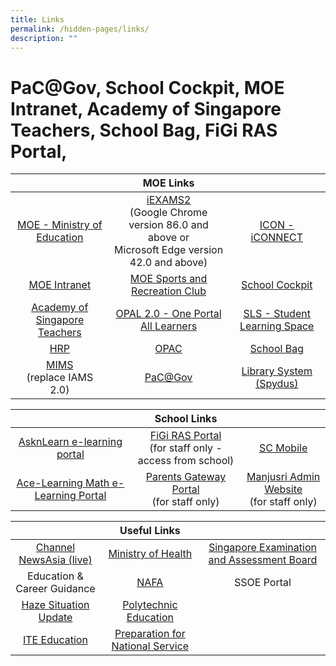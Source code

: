 ```yaml
---
title: Links
permalink: /hidden-pages/links/
description: ""
---
```

# PaC@Gov, School Cockpit, MOE Intranet, Academy of Singapore Teachers, School Bag, FiGi RAS Portal, 



|          |             MOE Links       |                              |
|:---------------:|:-----------:|:------------:|
|  <a href="https://www.moe.gov.sg/" target="_blank">MOE - Ministry of Education</a>     |  <a href="https://iexams.seab.gov.sg/login" target="_blank">iEXAMS2  </a><br>(Google Chrome version 86.0 and above or<br>Microsoft Edge version 42.0 and above) |     <a href="https://icon.moe.edu.sg/" target="_blank">ICON - iCONNECT</a>            |
|        <a href="https://intranet.moe.gov.sg/" target="_blank">MOE Intranet</a>     |                      <a href="https://www.mesrc.net/" target="_blank">MOE Sports and Recreation Club</a>         |     <a href="https://schoolcockpit.moe.gov.sg/" target="_blank">School Cockpit</a>            |
|  <a href="http://www.academyofsingaporeteachers.moe.edu.sg/" target="_blank">Academy of Singapore Teachers</a> |                      <a href="https://www.opal2.moe.edu.sg/" target="_blank"> OPAL 2.0 - One Portal All Learners </a>                                      |<a href="https://vle.learning.moe.edu.sg/login" target="_blank">SLS - Student Learning Space</a>   |
|                    <a href="https://www.hrp.gov.sg/hrp/#/" target="_blank">HRP </a>        |                                      <a href="https://schoolibrary.moe.edu.sg/manjusrisec" target="_blank">OPAC  </a>                                                    |       <a href="http://schoolbag.sg/" target="_blank">School Bag </a>             |
|   <a href="http://mims.moe.gov.sg/" target="_blank">MIMS</a><br>(replace IAMS 2.0)   |                                                                         <a href="http://pacgov.agd.gov.sg/ipac/portal/jsp/login/index1.jsp" target="_blank"> PaC@Gov</a>               |  <a href="https://schoolibrary.moe.edu.sg/manjusrisec/spydus" target="_blank">Library System (Spydus)</a>      |


|                      |   School Links              |                  |
|:---------------:|:-----------:|:------------:|
|     <a href="http://lms.asknlearn.com/MANJUSRI_SS/logon_new.aspx" target="_blank">AsknLearn e-learning portal </a>      |  <a href="http://n7307sadmw01460/ras" target="_blank">FiGi RAS Portal</a>   <br>(for staff only - access from school) |          <a href="https://scmobile.moe.edu.sg/" target="_blank">SC Mobile</a>                          |
|  <a href="http://www.ace-learning.com/" target="_blank">Ace-Learning Math e-Learning Portal</a>  |     <a href="https://pg.moe.edu.sg/" target="_blank">Parents Gateway Portal </a>    <br>(for staff only)        | <a href="https://sites.google.com/a/moe.edu.sg/mjr-ictadmin/" target="_blank">Manjusri Admin Website</a> <br>(for staff only) |

<a href="" target="_blank"></a> 

|              |   Useful Links             |          |
|:---------------:|:-----------:|:------------:|
|    <a href="https://www.channelnewsasia.com/tv/live">Channel NewsAsia (live)  </a>     |             <a href="https://www.moh.gov.sg/" target="_blank">Ministry of Health </a>                       |  <a href="https://www.seab.gov.sg/" target="_blank">Singapore Examination and Assessment Board  </a>         |
| Education & Career Guidance |                   <a href="https://www.nafa.edu.sg/" target="_blank">NAFA   </a>                        |                 SSOE Portal                |
|    <a href="https://www.haze.gov.sg/" target="_blank">Haze Situation Update </a>      |                 <a href="https://www.polytechnic.edu.sg/" target="_blank">Polytechnic Education</a>             |                                            |
|          <a href="https://www.ite.edu.sg/" target="_blank">ITE Education</a>     |     <a href="https://iprep.ns.sg/" target="_blank">Preparation for National Service </a>         |                                            |